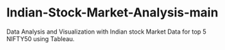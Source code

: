 # Indian-Stock-Market-Analysis-main
Data Analysis and Visualization with Indian stock Market Data for top 5 NIFTY50 using Tableau.
